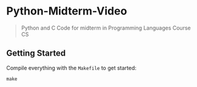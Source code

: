 # Python-Midterm-Video

> Python and C Code for midterm in Programming Languages Course CS 

## Getting Started

Compile everything with the `Makefile` to get started:

```
make
```


